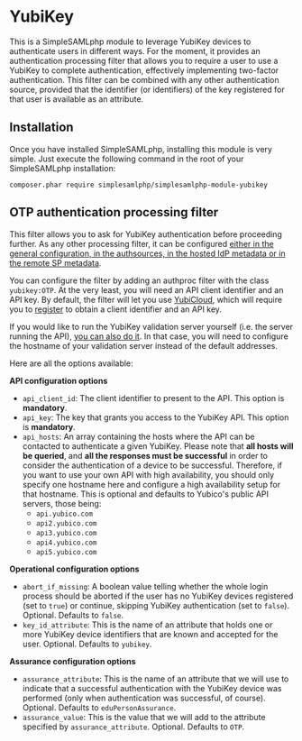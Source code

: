 YubiKey
=======

This is a SimpleSAMLphp module to leverage YubiKey devices to authenticate users in different ways.
For the moment, it provides an authentication processing filter that allows you to require a user
to use a YubiKey to complete authentication, effectively implementing two-factor authentication.
This filter can be combined with any other authentication source, provided that the identifier (or
identifiers) of the key registered for that user is available as an attribute.

Installation
------------

Once you have installed SimpleSAMLphp, installing this module is very simple. Just execute the following
command in the root of your SimpleSAMLphp installation:

```
composer.phar require simplesamlphp/simplesamlphp-module-yubikey
```

OTP authentication processing filter
------------------------------------

This filter allows you to ask for YubiKey authentication before proceeding further. As any other processing
filter, it can be configured [either in the general configuration, in the authsources, in the hosted
IdP metadata or in the remote SP metadata](https://simplesamlphp.org/docs/stable/simplesamlphp-authproc#section_1).

You can configure the filter by adding an authproc filter with the class `yubikey:OTP`. At the very
least, you will need an API client identifier and an API key. By default, the filter will let you
use [YubiCloud](https://www.yubico.com/products/services-software/yubicloud/), which will require
you to [register](https://upgrade.yubico.com/getapikey/) to obtain a client identifier and an API key.

If you would like to run the YubiKey validation server yourself (i.e. the server running the API), [you
can also do it](https://developers.yubico.com/Software_Projects/Yubico_OTP/YubiCloud_Validation_Servers/). In
that case, you will need to configure the hostname of your validation server instead of the default addresses.

Here are all the options available:

**API configuration options**

-  `api_client_id`: The client identifier to present to the API. This option is **mandatory**.
-  `api_key`: The key that grants you access to the YubiKey API. This option is **mandatory**.
-  `api_hosts`: An array containing the hosts where the API can be contacted to authenticate a given YubiKey.
    Please note that **all hosts will be queried**, and **all the responses must be successful** in order to
    consider the authentication of a device to be successful. Therefore, if you want to use your own API with
    high availability, you should only specify one hostname here and configure a high availability setup for
    that hostname.
    This is optional and defaults to Yubico's public API servers, those being:
     - `api.yubico.com`
     - `api2.yubico.com`
     - `api3.yubico.com`
     - `api4.yubico.com`
     - `api5.yubico.com`
 
**Operational configuration options**

-  `abort_if_missing`: A boolean value telling whether the whole login process should be aborted if
the user has no YubiKey devices registered (set to `true`) or continue, skipping YubiKey authentication
(set to `false`). Optional. Defaults to `false`.
-  `key_id_attribute`: This is the name of an attribute that holds one or more YubiKey device identifiers
that are known and accepted for the user. Optional. Defaults to `yubikey`.

**Assurance configuration options**

-  `assurance_attribute`: This is the name of an attribute that we will use to indicate that a successful
authentication with the YubiKey device was performed (only when authentication was successful, of course). 
Optional. Defaults to `eduPersonAssurance`.
-  `assurance_value`: This is the value that we will add to the attribute specified by `assurance_attribute`.
Optional. Defaults to `OTP`.


